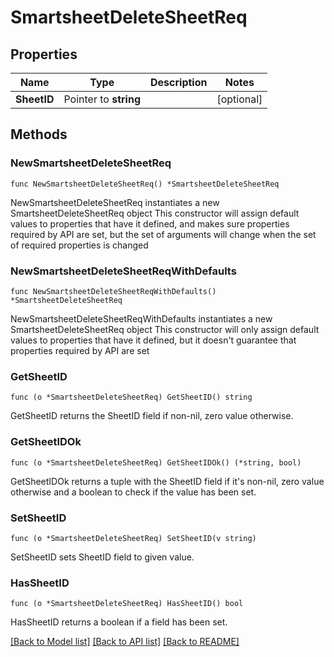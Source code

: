 # SmartsheetDeleteSheetReq

## Properties

Name | Type | Description | Notes
------------ | ------------- | ------------- | -------------
**SheetID** | Pointer to **string** |  | [optional] 

## Methods

### NewSmartsheetDeleteSheetReq

`func NewSmartsheetDeleteSheetReq() *SmartsheetDeleteSheetReq`

NewSmartsheetDeleteSheetReq instantiates a new SmartsheetDeleteSheetReq object
This constructor will assign default values to properties that have it defined,
and makes sure properties required by API are set, but the set of arguments
will change when the set of required properties is changed

### NewSmartsheetDeleteSheetReqWithDefaults

`func NewSmartsheetDeleteSheetReqWithDefaults() *SmartsheetDeleteSheetReq`

NewSmartsheetDeleteSheetReqWithDefaults instantiates a new SmartsheetDeleteSheetReq object
This constructor will only assign default values to properties that have it defined,
but it doesn't guarantee that properties required by API are set

### GetSheetID

`func (o *SmartsheetDeleteSheetReq) GetSheetID() string`

GetSheetID returns the SheetID field if non-nil, zero value otherwise.

### GetSheetIDOk

`func (o *SmartsheetDeleteSheetReq) GetSheetIDOk() (*string, bool)`

GetSheetIDOk returns a tuple with the SheetID field if it's non-nil, zero value otherwise
and a boolean to check if the value has been set.

### SetSheetID

`func (o *SmartsheetDeleteSheetReq) SetSheetID(v string)`

SetSheetID sets SheetID field to given value.

### HasSheetID

`func (o *SmartsheetDeleteSheetReq) HasSheetID() bool`

HasSheetID returns a boolean if a field has been set.


[[Back to Model list]](../README.md#documentation-for-models) [[Back to API list]](../README.md#documentation-for-api-endpoints) [[Back to README]](../README.md)


